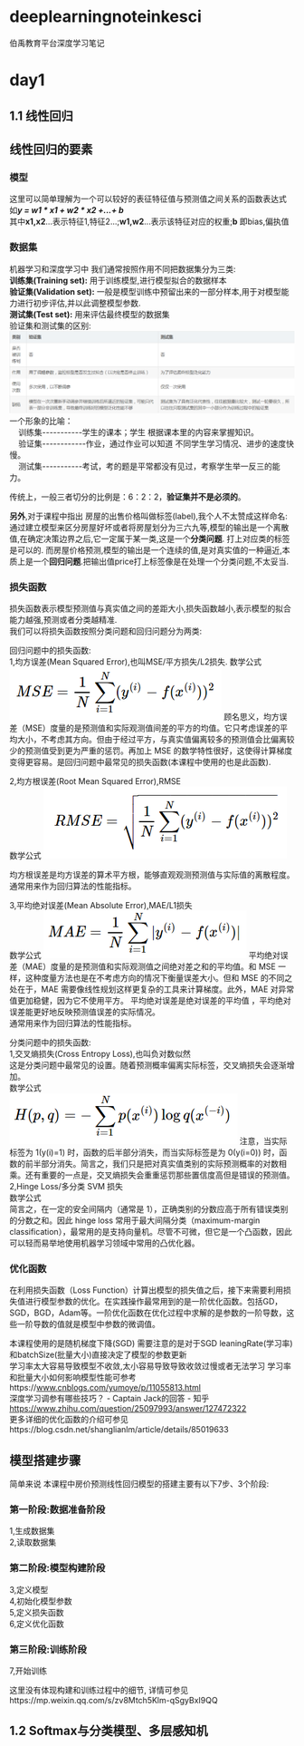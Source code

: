 # deeplearningnoteinkesci
伯禹教育平台深度学习笔记

# day1 
## 1.1 线性回归
## 线性回归的要素
### 模型 
这里可以简单理解为一个可以较好的表征特征值与预测值之间关系的函数表达式  
如***y = w1 * x1 + w2 * x2 +...+ b***  
其中**x1,x2**...表示特征1,特征2...;**w1,w2**...表示该特征对应的权重;**b** 即bias,偏执值
### 数据集
机器学习和深度学习中 我们通常按照作用不同把数据集分为三类:  
**训练集(Training set):**  用于训练模型,进行模型拟合的数据样本  
**验证集(Validation set):**  一般是模型训练中预留出来的一部分样本,用于对模型能力进行初步评估,并以此调整模型参数.  
**测试集(Test set):**  用来评估最终模型的数据集  
验证集和测试集的区别:  
![image](https://github.com/oak92/deeplearningnoteinkesci/blob/master/images/formulas/validationsetVStestset.png)
一个形象的比喻：  
    训练集-----------学生的课本；学生 根据课本里的内容来掌握知识。  
    验证集------------作业，通过作业可以知道 不同学生学习情况、进步的速度快慢。  
    测试集-----------考试，考的题是平常都没有见过，考察学生举一反三的能力。

传统上，一般三者切分的比例是：6：2：2，**验证集并不是必须的**。

**另外**,对于课程中指出 房屋的出售价格叫做标签(label),我个人不太赞成这样命名:  
通过建立模型来区分房屋好坏或者将房屋划分为三六九等,模型的输出是一个离散值,在确定决策边界之后,它一定属于某一类,这是一个**分类问题**. 打上对应类的标签是可以的.
而房屋价格预测,模型的输出是一个连续的值,是对真实值的一种逼近,本质上是一个**回归问题**.把输出值price打上标签像是在处理一个分类问题,不太妥当.  

### 损失函数
损失函数表示模型预测值与真实值之间的差距大小,损失函数越小,表示模型的拟合能力越强,预测或者分类越精准.  
我们可以将损失函数按照分类问题和回归问题分为两类:  
 
回归问题中的损失函数:  
1,均方误差(Mean Squared Error),也叫MSE/平方损失/L2损失. 
数学公式 
![image](https://github.com/oak92/deeplearningnoteinkesci/blob/master/images/formulas/MSE.png)
顾名思义，均方误差（MSE）度量的是预测值和实际观测值间差的平方的均值。它只考虑误差的平均大小，不考虑其方向。但由于经过平方，与真实值偏离较多的预测值会比偏离较少的预测值受到更为严重的惩罚。再加上 MSE 的数学特性很好，这使得计算梯度变得更容易。是回归问题中最常见的损失函数(本课程中使用的也是此函数).
  
2,均方根误差(Root Mean Squared Error),RMSE  
数学公式
![image](https://github.com/oak92/deeplearningnoteinkesci/blob/master/images/formulas/RMSE.png)

均方根误差是均方误差的算术平方根，能够直观观测预测值与实际值的离散程度。  
通常用来作为回归算法的性能指标。

3,平均绝对误差(Mean Absolute Error),MAE/L1损失  
数学公式
![image](https://github.com/oak92/deeplearningnoteinkesci/blob/master/images/formulas/MAE.png)
平均绝对误差（MAE）度量的是预测值和实际观测值之间绝对差之和的平均值。和 MSE 一样，这种度量方法也是在不考虑方向的情况下衡量误差大小。但和 MSE 的不同之处在于，MAE 需要像线性规划这样更复杂的工具来计算梯度。此外，MAE 对异常值更加稳健，因为它不使用平方。
平均绝对误差是绝对误差的平均值 ，平均绝对误差能更好地反映预测值误差的实际情况。  
通常用来作为回归算法的性能指标。  

分类问题中的损失函数:  
1,交叉熵损失(Cross Entropy Loss),也叫负对数似然  
这是分类问题中最常见的设置。随着预测概率偏离实际标签，交叉熵损失会逐渐增加。  
数学公式  
![image](https://github.com/oak92/deeplearningnoteinkesci/blob/master/images/formulas/CrossEntropy.png)
注意，当实际标签为 1(y(i)=1) 时，函数的后半部分消失，而当实际标签是为 0(y(i=0)) 时，函数的前半部分消失。简言之，我们只是把对真实值类别的实际预测概率的对数相乘。还有重要的一点是，交叉熵损失会重重惩罚那些置信度高但是错误的预测值。  
2,Hinge Loss/多分类 SVM 损失  
数学公式  
简言之，在一定的安全间隔内（通常是 1），正确类别的分数应高于所有错误类别的分数之和。因此 hinge loss 常用于最大间隔分类（maximum-margin classification），最常用的是支持向量机。尽管不可微，但它是一个凸函数，因此可以轻而易举地使用机器学习领域中常用的凸优化器。  

### 优化函数  
在利用损失函数（Loss Function）计算出模型的损失值之后，接下来需要利用损失值进行模型参数的优化。在实践操作最常用到的是一阶优化函数。包括GD，SGD，BGD，Adam等。一阶优化函数在优化过程中求解的是参数的一阶导数，这些一阶导数的值就是模型中参数的微调值。

本课程使用的是随机梯度下降(SGD) 需要注意的是对于SGD leaningRate(学习率)和batchSize(批量大小)直接决定了模型的参数更新  
学习率太大容易导致模型不收敛,太小容易导致导致收敛过慢或者无法学习 
学习率和批量大小如何影响模型性能可参考https://www.cnblogs.com/yumoye/p/11055813.html  
深度学习调参有哪些技巧？ - Captain Jack的回答 - 知乎  
https://www.zhihu.com/question/25097993/answer/127472322   
更多详细的优化函数的介绍可参见https://blog.csdn.net/shanglianlm/article/details/85019633  


## 模型搭建步骤  
简单来说 本课程中房价预测线性回归模型的搭建主要有以下7步、3个阶段:
### 第一阶段:数据准备阶段    
1,生成数据集  
2,读取数据集  
### 第二阶段:模型构建阶段  
3,定义模型  
4,初始化模型参数  
5,定义损失函数  
6,定义优化函数 
### 第三阶段:训练阶段 
7,开始训练  

这里没有体现构建和训练过程中的细节, 详情可参见https://mp.weixin.qq.com/s/zv8Mtch5Klm-qSgyBxI9QQ
## 1.2 Softmax与分类模型、多层感知机
